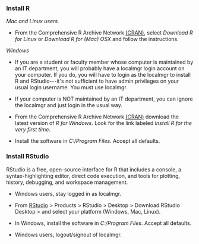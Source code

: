 ### Install R

*Mac and Linux users.*

-   From the Comprehensive R Archive Network [(CRAN)](http://cran.us.r-project.org/), select *Download R for Linux* or *Download R for (Mac) OSX* and follow the instructions.

*Windows*

-   If you are a student or faculty member whose computer is maintained by an IT department, you will probably have a localmgr login account on your computer. If you do, you will have to login as the localmgr to install R and RStudio---it's not sufficient to have admin privileges on your usual login username. You must use localmgr.

-   If your computer is NOT maintained by an IT department, you can ignore the localmgr and just login in the usual way.

-   From the Comprehensive R Archive Network [(CRAN)](http://cran.us.r-project.org/) download the latest version of *R for Windows*. Look for the link labeled *Install R for the very first time*.

-   Install the software in *C:/Program Files*. Accept all defaults.

### Install RStudio

RStudio is a free, open-source interface for R that includes a console, a syntax-highlighting editor, direct code execution, and tools for plotting, history, debugging, and workspace management.

-   Windows users, stay logged in as localmgr.

-   From [RStudio](http://www.rstudio.com/) &gt; Products &gt; RStudio &gt; Desktop &gt; Download RStudio Desktop &gt; and select your platform (Windows, Mac, Linux).

-   In Windows, install the software in *C:/Program Files*. Accept all defaults.

-   Windows users, logout/signout of localmgr.
